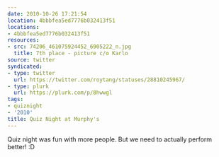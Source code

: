 ```yaml
---
date: 2010-10-26 17:21:54
location: 4bbbfea5ed7776b032413f51
locations:
- 4bbbfea5ed7776b032413f51
resources:
- src: 74206_461075924452_6905222_n.jpg
  title: 7th place - picture c/o Karlo
source: twitter
syndicated:
- type: twitter
  url: https://twitter.com/roytang/statuses/28810245967/
- type: plurk
  url: https://plurk.com/p/8hwwgl
tags:
- quiznight
- '2010'
title: Quiz Night at Murphy's
---
```


Quiz night was fun with more people. But we need to actually perform better! :D